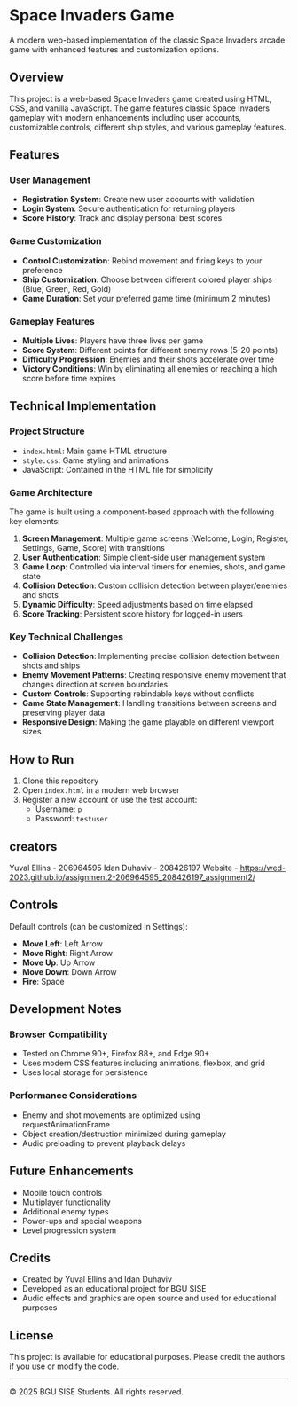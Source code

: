 # Space Invaders Game

A modern web-based implementation of the classic Space Invaders arcade game with enhanced features and customization options.

## Overview

This project is a web-based Space Invaders game created using HTML, CSS, and vanilla JavaScript. The game features classic Space Invaders gameplay with modern enhancements including user accounts, customizable controls, different ship styles, and various gameplay features.

## Features

### User Management
- **Registration System**: Create new user accounts with validation
- **Login System**: Secure authentication for returning players
- **Score History**: Track and display personal best scores

### Game Customization
- **Control Customization**: Rebind movement and firing keys to your preference
- **Ship Customization**: Choose between different colored player ships (Blue, Green, Red, Gold)
- **Game Duration**: Set your preferred game time (minimum 2 minutes)

### Gameplay Features
- **Multiple Lives**: Players have three lives per game
- **Score System**: Different points for different enemy rows (5-20 points)
- **Difficulty Progression**: Enemies and their shots accelerate over time
- **Victory Conditions**: Win by eliminating all enemies or reaching a high score before time expires

## Technical Implementation

### Project Structure
- `index.html`: Main game HTML structure
- `style.css`: Game styling and animations
- JavaScript: Contained in the HTML file for simplicity

### Game Architecture
The game is built using a component-based approach with the following key elements:

1. **Screen Management**: Multiple game screens (Welcome, Login, Register, Settings, Game, Score) with transitions
2. **User Authentication**: Simple client-side user management system
3. **Game Loop**: Controlled via interval timers for enemies, shots, and game state
4. **Collision Detection**: Custom collision detection between player/enemies and shots
5. **Dynamic Difficulty**: Speed adjustments based on time elapsed
6. **Score Tracking**: Persistent score history for logged-in users

### Key Technical Challenges
- **Collision Detection**: Implementing precise collision detection between shots and ships
- **Enemy Movement Patterns**: Creating responsive enemy movement that changes direction at screen boundaries
- **Custom Controls**: Supporting rebindable keys without conflicts
- **Game State Management**: Handling transitions between screens and preserving player data
- **Responsive Design**: Making the game playable on different viewport sizes

## How to Run

1. Clone this repository
2. Open `index.html` in a modern web browser
3. Register a new account or use the test account:
   - Username: `p`
   - Password: `testuser`

## creators
Yuval Ellins - 206964595 
Idan Duhaviv - 208426197
Website -  https://wed-2023.github.io/assignment2-206964595_208426197_assignment2/



## Controls

Default controls (can be customized in Settings):
- **Move Left**: Left Arrow
- **Move Right**: Right Arrow
- **Move Up**: Up Arrow
- **Move Down**: Down Arrow
- **Fire**: Space

## Development Notes

### Browser Compatibility
- Tested on Chrome 90+, Firefox 88+, and Edge 90+
- Uses modern CSS features including animations, flexbox, and grid
- Uses local storage for persistence

### Performance Considerations
- Enemy and shot movements are optimized using requestAnimationFrame
- Object creation/destruction minimized during gameplay
- Audio preloading to prevent playback delays

## Future Enhancements
- Mobile touch controls
- Multiplayer functionality
- Additional enemy types
- Power-ups and special weapons
- Level progression system

## Credits
- Created by Yuval Ellins and Idan Duhaviv
- Developed as an educational project for BGU SISE
- Audio effects and graphics are open source and used for educational purposes

## License
This project is available for educational purposes. Please credit the authors if you use or modify the code.

---

© 2025 BGU SISE Students. All rights reserved.
